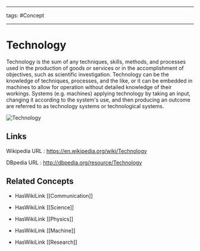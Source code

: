 




---

tags: #Concept

---
# Technology


Technology is the sum of any techniques, skills, methods, and processes used in the production of goods or services or in the accomplishment of objectives, such as scientific investigation. Technology can be the knowledge of techniques, processes, and the like, or it can be embedded in machines to allow for operation without detailed knowledge of their workings. Systems (e.g. machines) applying technology by taking an input, changing it according to the system's use, and then producing an outcome are referred to as technology systems or technological systems.

![Technology](http://commons.wikimedia.org/wiki/Special:FilePath/Dampfturbine_Montage01.jpg?width=300)


## Links


Wikipedia URL : https://en.wikipedia.org/wiki/Technology

DBpedia URL : http://dbpedia.org/resource/Technology


## Related Concepts


- HasWikiLink [[Communication]]

- HasWikiLink [[Science]]

- HasWikiLink [[Physics]]

- HasWikiLink [[Machine]]

- HasWikiLink [[Research]]